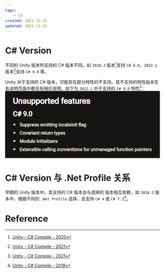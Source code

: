 ```yaml
---
tags:
    - C#
created: 2021-12-13
updated: 2021-12-23
---
```


# C# Version

不同的 Unity 版本所支持的 C# 版本不同，如 `2020.3` 版本[^1]支持 `C# 8.0`，`2022.1` 版本[^2]支持 `C# 9.0` 等。

Unity 对于支持的 C# 版本，可能存在部分特性的不支持。其不支持的特性版本在各说明页面中都会有相应说明，如下为 `2022.1` 中不支持的 `C# 9.0` 特性[^2]：
![|350](assets/Unity%20-%20Scripting%20Architecture%20-%20CSharp/image-20211213084706350.png)

# C# Version 与 .Net Profile 关系

早期的 Unity 版本中，其支持的 C# 版本会与选择的 [](Unity%20-%20Scripting%20Architecture%20-%20.Net%20Profile%20Support.md) 版本相互依赖，如 `2018.3` 版本中，根据不同的 `.Net Profile` 选择，会支持 `C# 4` 或 `C# 7.3`[^3]。

# Reference

[^1]: [Unity - C# Compile - 2020](https://docs.unity3d.com/2020.3/Documentation/Manual/CSharpCompiler.html)
[^2]: [Unity - C# Compile - 2021](https://docs.unity3d.com/2022.1/Documentation/Manual/CSharpCompiler.html)
[^3]:[Unity - C# Compile - 2018](https://docs.unity3d.com/2018.3/Documentation/Manual/CSharpCompiler.html)
